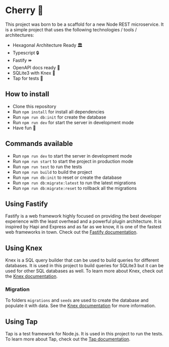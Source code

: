 # Cherry 🍒

This project was born to be a scaffold for a new Node REST microservice. It is a simple project that uses the following technologies / tools / architectures:

- Hexagonal Architecture Ready 🏛
- Typescript 🔒
- Fastify ⏩
- OpenAPI docs ready 📖
- SQLite3 with Knex 🔧
- Tap for tests 🧪

## How to install

- Clone this repository
- Run `npm install` for install all dependencies
- Run `npm run db:init` for create the database
- Run `npm run dev` for start the server in development mode
- Have fun 🎉

## Commands available

- Run `npm run dev` to start the server in development mode
- Run `npm run start` to start the project in production mode
- Run `npm run test` to run the tests
- Run `npm run build` to build the project
- Run `npm run db:init` to reset or create the database
- Run `npm run db:migrate:latest` to run the latest migrations
- Run `npm run db:migrate:reset` to rollback all the migrations

## Using Fastify

Fastify is a web framework highly focused on providing the best developer experience with the least overhead and a powerful plugin architecture. It is inspired by Hapi and Express and as far as we know, it is one of the fastest web frameworks in town. Check out the [Fastify documentation](https://www.fastify.io/docs/latest/).

## Using Knex

Knex is a SQL query builder that can be used to build queries for different databases. It is used in this project to build queries for SQLite3 but it can be used for other SQL databases as well. To learn more about Knex, check out the [Knex documentation](http://knexjs.org/).

### Migration

To folders `migrations` and `seeds` are used to create the database and populate it with data. See the [Knex documentation](http://knexjs.org/) for more information.

## Using Tap

Tap is a test framework for Node.js. It is used in this project to run the tests. To learn more about Tap, check out the [Tap documentation](https://node-tap.org/).